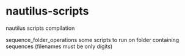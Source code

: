 nautilus-scripts
================

nautilus scripts compilation

sequence_folder_operations
    some scripts to run on folder containing sequences (filenames must be only digits)
    
